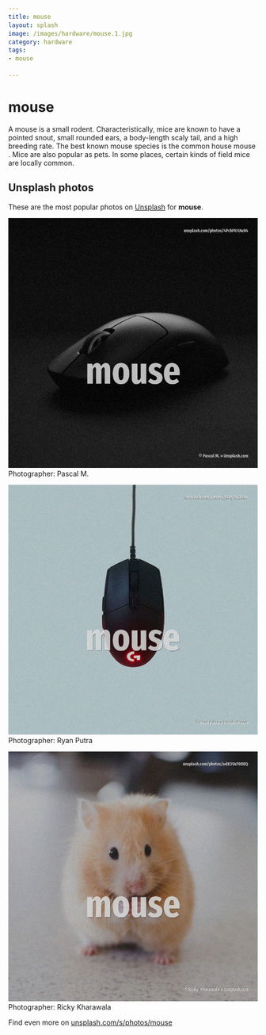 ```yaml
---
title: mouse
layout: splash
image: /images/hardware/mouse.1.jpg
category: hardware
tags:
- mouse

---
```

# mouse

A mouse  is a small rodent. Characteristically, mice are known to have a pointed snout, small rounded ears, a body-length scaly  tail, and a high breeding rate. The best known mouse species is the common house mouse . Mice are also popular as pets. In some places, certain kinds of field mice are locally common. 

 
## Unsplash photos
These are the most popular photos on [Unsplash](https://unsplash.com) for **mouse**.
 
![mouse](/images/hardware/mouse.1.jpg)
Photographer:  Pascal M.
 
![mouse](/images/hardware/mouse.2.jpg)
Photographer:  Ryan Putra
 
![mouse](/images/hardware/mouse.3.jpg)
Photographer:  Ricky  Kharawala
 
Find even more on [unsplash.com/s/photos/mouse](https://unsplash.com/s/photos/mouse)
 
